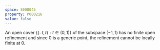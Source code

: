 ```yaml
---
space: S000045
property: P000216
value: false
---
```


An open cover $\{(-t,t): t\in(0,1) \}$ of the subspace $(-1,1)$ has no finite open refinement and since $0$ is a generic point, the refinement cannot be locally finite at $0$.
